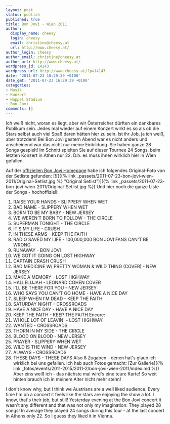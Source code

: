 ```yaml
---
layout: post
status: publish
published: true
title: Bon Jovi - Wien 2011
author:
  display_name: cheesy
  login: cheesy
  email: christine@cheesy.at
  url: http://www.cheesy.at/
author_login: cheesy
author_email: christine@cheesy.at
author_url: http://www.cheesy.at/
wordpress_id: 14143
wordpress_url: http://www.cheesy.at/?p=14143
date: '2011-07-23 18:29:39 +0100'
date_gmt: '2011-07-23 16:29:39 +0100'
categories:
- Musik
- Konzert
- Happel Stadium
- Bon Jovi
comments: []
---
```

<!--:de-->Ich weiß nicht, woran es liegt, aber wir Österreicher dürften ein dankbares Publikum sein. Jedes mal wieder auf einem Konzert wirkt es so als ob die Stars selbst auch viel Spaß daren hätten hier zu sein. Ist ihr Job, ja ich weiß, aber trotzdem! Bei Bon Jovi gestern Abend war es nicht anders und anscheinend war das nicht nur meine Einbildung. Sie haben ganze 28 Songs gespielt! Im Schnitt spielten Sie auf dieser Tournee 24 Songs, beim letzten Konzert in Athen nur 22. D.h. es muss ihnen wirklich hier in Wien gefallen.
Auf der [offiziellen Bon Jovi Homepage](http://www.bonjovi.com/) habe ich folgendes Original-Foto von der Setliste gefunden:
[![]({% link _passets/2011-07-23-bon-jovi-wien-2011/Original-Setlist.jpg %} "Original Setlist")]({% link _passets/2011-07-23-bon-jovi-wien-2011/Original-Setlist.jpg %})
Und hier noch die ganze Liste der Songs - hochoffiziell:
1. RAISE YOUR HANDS - SLIPPERY WHEN WET
2. BAD NAME - SLIPPERY WHEN WET
3. BORN TO BE MY BABY - NEW JERSEY
4. WE WEREN’T BORN TO FOLLOW - THE CIRCLE
5. SUPERMAN TONIGHT - THE CIRCLE
6. IT’S MY LIFE - CRUSH
7. IN THESE ARMS - KEEP THE FAITH
8. RADIO SAVED MY LIFE - 100,000,000 BON JOVI FANS CAN'T BE WRONG
9. RUNAWAY - BON JOVI
10. WE GOT IT GOING ON LOST HIGHWAY
11. CAPTAIN CRASH CRUSH
12. BAD MEDICINE W/ PRETTY WOMAN & WILD THING (COVER) - NEW JERSEY
13. MAKE A MEMORY - LOST HIGHWAY
14. HALLELUJAH - LEONARD COHEN COVER
15. I’LL BE THERE FOR YOU - NEW JERSEY
16. WHO SAYS YOU CAN'T GO HOME - HAVE A NICE DAY
17. SLEEP WHEN I'M DEAD - KEEP THE FAITH
18. SATURDAY NIGHT - CROSSROADS
19. HAVE A NICE DAY - HAVE A NICE DAY
20. KEEP THE FAITH - KEEP THE FAITH
Encore:
21. WHOLE LOT OF LEAVIN' - LOST HIGHWAY
22. WANTED - CROSSROADS
23. THORN IN MY SIDE - THE CIRCLE
24. BLOOD ON BLOOD - NEW JERSEY
25. PRAYER - SLIPPERY WHEN WET
26. WILD IS THE WIND - NEW JERSEY
27. ALWAYS - CROSSROADS
28. THESE DAYS - THESE DAYS
Also 8 Zugaben - denen hat's glaub ich wirklich bei uns gefallen.
Ich hab auch Fotos gemacht:
[Zur Gallerie]({% link _fotos/events/2011-2015/2011-2/bon-jovi-wien-2011/index.md %})
Aber eins weiß ich - das nächste mal wird's eine teure Karte! So weit hinten brauch ich in meinem Alter nicht mehr stehn!
<!--:--><!--:en-->I don't know why, but I think we Austrians are a well liked audience. Every time I'm on a concert it feels like the stars are enjoying the show a lot. I know, that's their job, but still! Yesterday evening at the Bon Jovi concert it wasn't any different and that was not only my imagination: They played 28 songs! In average they played 24 songs during this tour - at the last concert in Athens only 22. So I guess they liked it in Vienna.
